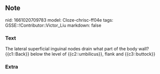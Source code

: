 ## Note
nid: 1661020709783
model: Cloze-chrisc-ff04e
tags: GSSE::!Contributor::Victor_Liu
markdown: false

### Text
The lateral superficial inguinal nodes drain what part of the body wall?
{{c1::Back}} below the level of {{c2::umbilicus}}, flank and {{c3::buttock}}

### Extra

